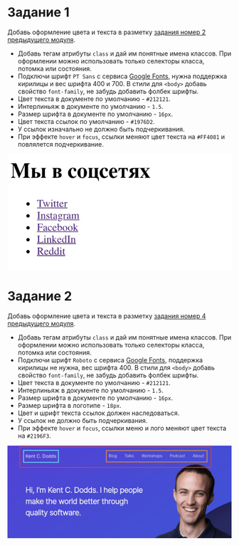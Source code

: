 # Задание 1

Добавь оформление цвета и текста в разметку
[задания номер 2 предыдущего модуля](https://github.com/luxplanjay/html-css-homework/blob/master/02-html/tasks.md#%D0%B7%D0%B0%D0%B4%D0%B0%D0%BD%D0%B8%D0%B5-2).

- Добавь тегам атрибуты `class` и дай им понятные имена классов. При оформлении
  можно использовать только селекторы класса, потомка или состояния.
- Подключи шрифт `PT Sans` с сервиса [Google Fonts](https://fonts.google.com/),
  нужна поддержка кирилицы и вес шрифта 400 и 700. В стили для `<body>` добавь
  свойство `font-family`, не забудь добавить фолбек шрифты.
- Цвет текста в документе по умолчанию - `#212121`.
- Интерлиньяж в документе по умолчанию - `1.5`.
- Размер шрифта в документе по умолчанию - `16px`.
- Цвет текста ссылок по умолчанию - `#1976D2`.
- У ссылок изначально не должно быть подчеркивания.
- При эффекте `hover` и `focus`, ссылки меняют цвет текста на `#FF4081` и
  повлялется подчеркивание.

![превью задания](./images/task-01.jpg)

# Задание 2

Добавь оформление цвета и текста в разметку
[задания номер 4 предыдущего модуля](https://github.com/luxplanjay/html-css-homework/blob/master/02-html/tasks.md#%D0%B7%D0%B0%D0%B4%D0%B0%D0%BD%D0%B8%D0%B5-4).

- Добавь тегам атрибуты `class` и дай им понятные имена классов. При оформлении
  можно использовать только селекторы класса, потомка или состояния.
- Подключи шрифт `Roboto` с сервиса [Google Fonts](https://fonts.google.com/),
  поддержка кирилицы не нужна, вес шрифта 400. В стили для `<body>` добавь
  свойство `font-family`, не забудь добавить фолбек шрифты.
- Цвет текста в документе по умолчанию - `#212121`.
- Интерлиньяж в документе по умолчанию - `1.5`.
- Размер шрифта в документе по умолчанию - `16px`.
- Размер шрифта в логотипе - `18px`.
- Цвет и шрифт текста ссылок должен наследоваться.
- У ссылок не должно быть подчеркивания.
- При эффекте `hover` и `focus`, ссылки меню и лого меняют цвет текста на
  `#2196F3`.

![превью задания](./images/task-02.jpg)
